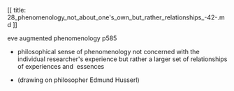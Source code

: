 [[
title: 28_phenomenology_not_about_one's_own_but_rather_relationships_-42-.md
]]

eve augmented phenomenology p585

+ philosophical sense of phenomenology not concerned with the individual researcher's experience but rather a larger set of relationships of experiences and  essences

+ \(drawing on philosopher Edmund Husserl\)
